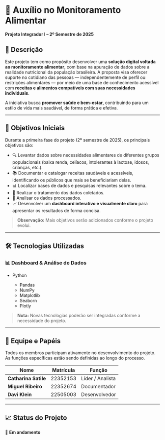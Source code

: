 # 🥗 Auxílio no Monitoramento Alimentar

**Projeto Integrador I – 2º Semestre de 2025**

## 📌 Descrição

Este projeto tem como propósito desenvolver uma **solução digital voltada ao monitoramento alimentar**, com base na apuração de dados sobre a realidade nutricional da população brasileira. A proposta visa oferecer suporte no cotidiano das pessoas — independentemente de perfil ou restrições alimentares — por meio de uma base de conhecimento acessível com **receitas e alimentos compatíveis com suas necessidades individuais**.

A iniciativa busca **promover saúde e bem-estar**, contribuindo para um estilo de vida mais saudável, de forma prática e efetiva.

---

## 🎯 Objetivos Iniciais

Durante a primeira fase do projeto (2º semestre de 2025), os principais objetivos são:

* 🔍 Levantar dados sobre necessidades alimentares de diferentes grupos populacionais (baixa renda, celíacos, intolerantes à lactose, idosos, crianças, etc.).
* 📚 Documentar e catalogar receitas saudáveis e acessíveis, identificando os públicos que mais se beneficiariam delas.
* 📊 Localizar bases de dados e pesquisas relevantes sobre o tema.
* 🧹 Realizar o tratamento dos dados coletados.
* 🧠 Analisar os dados processados.
* 📈 Desenvolver um **dashboard interativo e visualmente claro** para apresentar os resultados de forma concisa.

> **Observação:** Mais objetivos serão adicionados conforme o projeto evolui.

---

## 🛠️ Tecnologias Utilizadas

### 📊 Dashboard & Análise de Dados

* Python

  * Pandas
  * NumPy
  * Matplotlib
  * Seaborn
  * Plotly

> **Nota:** Novas tecnologias poderão ser integradas conforme a necessidade do projeto.

---

## 👥 Equipe e Papéis

Todos os membros participam ativamente no desenvolvimento do projeto. As funções específicas estão sendo definidas ao longo do processo.

| Nome                 | Matrícula | Função           |
| -------------------- | --------- | ---------------- |
| **Catharina Satile** | 22352153  | Líder / Analista |
| **Miguel Ribeiro**   | 22352674  | Documentador     |
| **Davi Klein**       | 22505003  | Desenvolvedor    |

---

## 📈 Status do Projeto

🚧 **Em andamento**
